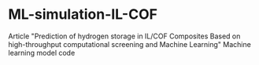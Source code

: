 # ML-simulation-IL-COF
Article "Prediction of hydrogen storage in IL/COF Composites Based on high-throughput computational screening and Machine Learning" Machine learning model code

